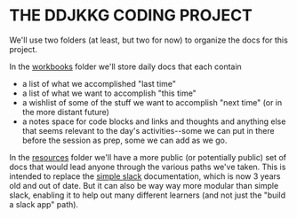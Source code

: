 # THE DDJKKG CODING PROJECT

We'll use two folders (at least, but two for now) to organize the docs for this project.

In the [workbooks](/simple/projects/codelab/ddjkkg/workbooks) folder we'll store daily docs that each contain
* a list of what we accomplished "last time"
* a list of what we want to accomplish "this time"
* a wishlist of some of the stuff we want to accomplish "next time" (or in the more distant future)
* a notes space for code blocks and links and thoughts and anything else that seems relevant to the day's activities--some we can put in there before the session as prep, some we can add as we go.

In the [resources](/simple/projects/codelab/ddjkkg/workbooks) folder we'll have a more public (or potentially public) set of docs that would lead anyone through the various paths we've taken. This is intended to replace the [simple slack]() documentation, which is now 3 years old and out of date. But it can also be way way more modular than simple slack, enabling it to help out many different learners (and not just the "build a slack app" path). 
